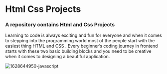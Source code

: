 # Html Css Projects
### A repository contains Html and Css Projects 


Learning to code is always exciting and fun for everyone and when it comes to stepping into the programming world most of the people start with the easiest thing HTML and CSS . Every beginner’s coding journey in frontend starts with these two basic building blocks and you need to be creative when it comes to designing a beautiful application.

![1628644950-javascript](https://github.com/user-attachments/assets/c64fd939-3c16-40a0-84f8-5d0c0d1120de)

